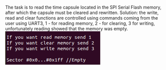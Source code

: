 The task is to read the time capsule located in the SPI Serial Flash memory, after which the capsule must be cleared and rewritten.
Solution: the write, read and clear functions are controlled using commands coming from the user using UART3, 1 - for reading memory, 2 - for clearing, 3 for writing, unfortunately reading showed that the memory was empty.
<img src="programruntime.jpg" alt="programruntime">
